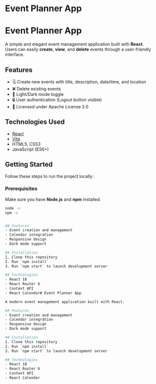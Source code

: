 # Event Planner App

# Event Planner App

A simple and elegant event management application built with **React**.  
Users can easily **create**, **view**, and **delete** events through a user-friendly interface.

## Features

- 🗓️ Create new events with title, description, date/time, and location
- ❌ Delete existing events
- 🎨 Light/Dark mode toggle
- 🔒 User authentication (Logout button visible)
- 📜 Licensed under Apache License 2.0

## Technologies Used

- [React](https://react.dev/)
- [Vite](https://vitejs.dev/)
- HTML5, CSS3
- JavaScript (ES6+)

## Getting Started

Follow these steps to run the project locally:

### Prerequisites
Make sure you have **Node.js** and **npm** installed.

```bash
node -v
npm -v


## Features
- Event creation and management
- Calendar integration
- Responsive design
- Dark mode support

## Installation
1. Clone this repository
2. Run `npm install`
3. Run `npm start` to launch development server

## Technologies
- React 18
- React Router 6
- Context API
- React Calendar# Event Planner App

A modern event management application built with React.

## Features
- Event creation and management
- Calendar integration
- Responsive design
- Dark mode support

## Installation
1. Clone this repository
2. Run `npm install`
3. Run `npm start` to launch development server

## Technologies
- React 18
- React Router 6
- Context API
- React Calendar